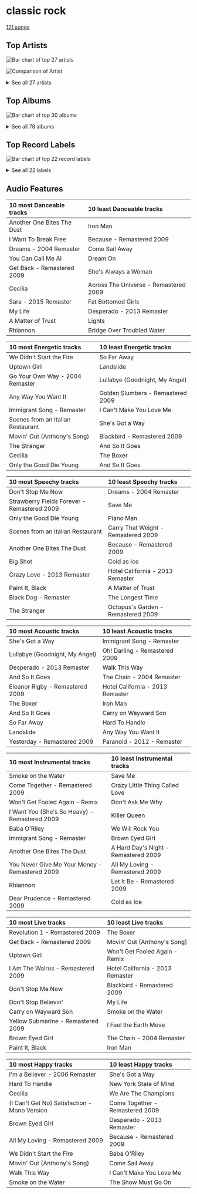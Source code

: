 # classic rock

[121 songs](classic_rock_tracks.md)

## Top Artists

![Bar chart of top 27 artists](../images/genres/classic_rock/artists.png)

![Comparison of Artist](../images/genres/classic_rock/artists_comparison.png)


<details>
<summary>See all 27 artists</summary>

|   Number of Tracks | Art                                                                                              | Artist                                                 | 🔗                                                           |
|-------------------:|:-------------------------------------------------------------------------------------------------|:-------------------------------------------------------|:------------------------------------------------------------|
|                 31 | <img src="https://i.scdn.co/image/ab6761610000e5ebe9348cc01ff5d55971b22433" alt="" width="50" /> | [The Beatles](../artists/the_beatles.md)               | [🔗](https://open.spotify.com/artist/3WrFJ7ztbogyGnTHbHJFl2) |
|                 23 | <img src="https://i.scdn.co/image/ab6761610000e5eb712c7643e8aa18a4aca6c811" alt="" width="50" /> | [Billy Joel](../artists/billy_joel.md)                 | [🔗](https://open.spotify.com/artist/6zFYqv1mOsgBRQbae3JJ9e) |
|                 14 | <img src="https://i.scdn.co/image/b040846ceba13c3e9c125d68389491094e7f2982" alt="" width="50" /> | [Queen](../artists/queen.md)                           | [🔗](https://open.spotify.com/artist/1dfeR4HaWDbWqFHLkxsg1d) |
|                  6 | <img src="https://i.scdn.co/image/9cd709cabb4a614b4f1dd9ec256a5f30e21f0150" alt="" width="50" /> | The Who                                                | [🔗](https://open.spotify.com/artist/67ea9eGLXYMsO2eYQRui3w) |
|                  6 | <img src="https://i.scdn.co/image/ab6761610000e5eb249d55f2d68a44637905c57e" alt="" width="50" /> | Fleetwood Mac                                          | [🔗](https://open.spotify.com/artist/08GQAI4eElDnROBrJRGE0X) |
|                  5 | <img src="https://i.scdn.co/image/afde2fdd14f8c8ca23393f257e3a369a234a24b6" alt="" width="50" /> | Simon & Garfunkel                                      | [🔗](https://open.spotify.com/artist/70cRZdQywnSFp9pnc2WTCE) |
|                  4 | <img src="https://i.scdn.co/image/ab6761610000e5eb5885f6c2d3ecf8e08bdfa472" alt="" width="50" /> | Van Morrison                                           | [🔗](https://open.spotify.com/artist/44NX2ffIYHr6D4n7RaZF7A) |
|                  3 | <img src="https://i.scdn.co/image/207803ce008388d3427a685254f9de6a8f61dc2e" alt="" width="50" /> | Led Zeppelin                                           | [🔗](https://open.spotify.com/artist/36QJpDe2go2KgaRleHCDTp) |
|                  3 | <img src="https://i.scdn.co/image/ab6761610000e5ebe848dfb35ea4969099662dfd" alt="" width="50" /> | Journey                                                | [🔗](https://open.spotify.com/artist/0rvjqX7ttXeg3mTy8Xscbt) |
|                  2 | <img src="https://i.scdn.co/image/ab6761610000e5ebc5733401b4689b2064458e7d" alt="" width="50" /> | Aerosmith                                              | [🔗](https://open.spotify.com/artist/7Ey4PD4MYsKc5I2dolUwbH) |
|                  2 | <img src="https://i.scdn.co/image/ab6761610000e5ebe4536d632bb182e3f82baaaf" alt="" width="50" /> | [The King's Singers](../artists/the_king_s_singers.md) | [🔗](https://open.spotify.com/artist/5lR7yDVN4z9kahOiUSlMhe) |
|                  2 | <img src="https://i.scdn.co/image/5931700f9515dd6587230130beb615e0549e47dc" alt="" width="50" /> | Black Sabbath                                          | [🔗](https://open.spotify.com/artist/5M52tdBnJaKSvOpJGz8mfZ) |
|                  2 | <img src="https://i.scdn.co/image/ab6761610000e5ebfef3008e708e59efaa5667ed" alt="" width="50" /> | Styx                                                   | [🔗](https://open.spotify.com/artist/4salDzkGmfycRqNUbyBphh) |
|                  2 | <img src="https://i.scdn.co/image/ab6761610000e5ebbdef7f178c9cf2e8d50cb9b9" alt="" width="50" /> | The Monkees                                            | [🔗](https://open.spotify.com/artist/320EPCSEezHt1rtbfwH6Ck) |
|                  2 | <img src="https://i.scdn.co/image/813fde33623cbfd065053789cf1ffb22b55efd4a" alt="" width="50" /> | Carole King                                            | [🔗](https://open.spotify.com/artist/319yZVtYM9MBGqmSQnMyY6) |
|                  2 | <img src="https://i.scdn.co/image/ab6761610000e5ebe924bdfec5ce73220c15cd25" alt="" width="50" /> | Kansas                                                 | [🔗](https://open.spotify.com/artist/2hl0xAkS2AIRAu23TVMBG1) |
|                  2 | <img src="https://i.scdn.co/image/ab6761610000e5eb1f764c8f69b595efe77e1c45" alt="" width="50" /> | Paul Simon                                             | [🔗](https://open.spotify.com/artist/2CvCyf1gEVhI0mX6aFXmVI) |
|                  2 | <img src="https://i.scdn.co/image/ab6761610000e5ebd3cb15a8570cce5a63af63d8" alt="" width="50" /> | The Rolling Stones                                     | [🔗](https://open.spotify.com/artist/22bE4uQ6baNwSHPVcDxLCe) |
|                  2 | <img src="https://i.scdn.co/image/ab6761610000e5eb0767e116a2307495e37cd7fb" alt="" width="50" /> | Eagles                                                 | [🔗](https://open.spotify.com/artist/0ECwFtbIWEVNwjlrfc6xoL) |
|                  1 | <img src="https://i.scdn.co/image/ad5dbe5032b439728af9e711e8c0922a3aebcdbb" alt="" width="50" /> | Peter Gabriel                                          | [🔗](https://open.spotify.com/artist/7C4sUpWGlTy7IANjruj02I) |
|                  1 | <img src="https://i.scdn.co/image/ab6761610000e5eb624ddceb90bdf808ed4e2e35" alt="" width="50" /> | Steve Miller Band                                      | [🔗](https://open.spotify.com/artist/6QtGlUje9TIkLrgPZrESuk) |
|                  1 | <img src="https://i.scdn.co/image/ab6761610000e5ebb338d6964565206f741d5ad1" alt="" width="50" /> | Foreigner                                              | [🔗](https://open.spotify.com/artist/6IRouO5mvvfcyxtPDKMYFN) |
|                  1 | <img src="https://i.scdn.co/image/ab6761610000e5eb1202580c944efb0b9c14dfd0" alt="" width="50" /> | The Black Crowes                                       | [🔗](https://open.spotify.com/artist/5krkohEVJYw0qoB5VWwxaC) |
|                  1 | <img src="https://i.scdn.co/image/ab6761610000e5eb23a7b4c49d285729a974d6dd" alt="" width="50" /> | Deep Purple                                            | [🔗](https://open.spotify.com/artist/568ZhdwyaiCyOGJRtNYhWf) |
|                  1 | <img src="https://i.scdn.co/image/ab6761610000e5ebe86f788af4e127154da1257f" alt="" width="50" /> | Bonnie Raitt                                           | [🔗](https://open.spotify.com/artist/4KDyYWR7IpxZ7xrdYbKrqY) |
|                  1 | <img src="https://i.scdn.co/image/ab67616d0000b273743ebb11200358b5c050f542" alt="" width="50" /> | Harry Chapin                                           | [🔗](https://open.spotify.com/artist/42q4Ivs7tAiCZ5C7eG5q4c) |
|                  1 | <img src="https://i.scdn.co/image/ab6761610000e5eb158e511237e045874689da71" alt="" width="50" /> | Chicago                                                | [🔗](https://open.spotify.com/artist/3iDD7bnsjL9J4fO298r0L0) |

</details>

## Top Albums

![Bar chart of top 30 albums](../images/genres/classic_rock/albums.png)


<details>
<summary>See all 78 albums</summary>

|   Number of Tracks | Art                                                                                              | Album                                              | 🔗                                                          |
|-------------------:|:-------------------------------------------------------------------------------------------------|:---------------------------------------------------|:-----------------------------------------------------------|
|                  9 | <img src="https://i.scdn.co/image/ab67616d0000b273dc30583ba717007b00cceb25" alt="" width="50" /> | Abbey Road (Remastered)                            | [🔗](https://open.spotify.com/album/0ETFjACtuP2ADo6LFhL6HN) |
|                  5 | <img src="https://i.scdn.co/image/ab67616d0000b2738a6dbac0b74bd2484189ea5f" alt="" width="50" /> | The Stranger                                       | [🔗](https://open.spotify.com/album/3IILMjMMnoN2sKzgesX8KV) |
|                  5 | <img src="https://i.scdn.co/image/ab67616d0000b2734ce8b4e42588bf18182a1ad2" alt="" width="50" /> | The Beatles (Remastered)                           | [🔗](https://open.spotify.com/album/1klALx0u4AavZNEvC4LrTL) |
|                  3 | <img src="https://i.scdn.co/image/ab67616d0000b2737bf7ee0ed15bef2699900a6b" alt="" width="50" /> | The Game                                           | [🔗](https://open.spotify.com/album/1h0j80HhdzIMsUGUFiVkqa) |
|                  3 | <img src="https://i.scdn.co/image/ab67616d0000b273e52a59a28efa4773dd2bfe1b" alt="" width="50" /> | Rumours (Super Deluxe)                             | [🔗](https://open.spotify.com/album/0BwWUstDMUbgq2NYONRqlu) |
|                  3 | <img src="https://i.scdn.co/image/ab67616d0000b27328b8b9b46428896e6491e97a" alt="" width="50" /> | Revolver (Remastered)                              | [🔗](https://open.spotify.com/album/3PRoXYsngSwjEQWR5PsHWR) |
|                  3 | <img src="https://i.scdn.co/image/ab67616d0000b273692d9189b2bd75525893f0c1" alt="" width="50" /> | Magical Mystery Tour (Remastered)                  | [🔗](https://open.spotify.com/album/2BtE7qm1qzM80p9vLSiXkj) |
|                  3 | <img src="https://i.scdn.co/image/ab67616d0000b27384243a01af3c77b56fe01ab1" alt="" width="50" /> | Let It Be (Remastered)                             | [🔗](https://open.spotify.com/album/0jTGHV5xqHPvEcwL8f6YU5) |
|                  3 | <img src="https://i.scdn.co/image/ab67616d0000b273ba7fe7dd76cd4307e57dd75f" alt="" width="50" /> | Bridge Over Troubled Water                         | [🔗](https://open.spotify.com/album/0JwHz5SSvpYWuuCNbtYZoV) |
|                  2 | <img src="https://i.scdn.co/image/ab67616d0000b273fe24dcd263c08c6dd84b6e8c" alt="" width="50" /> | Who's Next (Deluxe Edition)                        | [🔗](https://open.spotify.com/album/5MqyhhHbT13zsloD3uHhlQ) |
|                  2 | <img src="https://i.scdn.co/image/ab67616d0000b2736ce61113662ecf693b605ee5" alt="" width="50" /> | The Stranger (Legacy Edition)                      | [🔗](https://open.spotify.com/album/1Mhn9VosyjtWn4dMPFlna6) |
|                  2 | <img src="https://i.scdn.co/image/ab67616d0000b27323350feac07f56d8b96f33d5" alt="" width="50" /> | Tapestry                                           | [🔗](https://open.spotify.com/album/12n11cgnpjXKLeqrnIERoS) |
|                  2 | <img src="https://i.scdn.co/image/ab67616d0000b2731946747b8692919f98918ec4" alt="" width="50" /> | Storm Front                                        | [🔗](https://open.spotify.com/album/1Vw2uoVkLAJFVViJ1QyK1D) |
|                  2 | <img src="https://i.scdn.co/image/ab67616d0000b273d81c87cd4fa07351a5d14a71" alt="" width="50" /> | River Of Dreams                                    | [🔗](https://open.spotify.com/album/4HPnwQJAEvTY910q4RNeOu) |
|                  2 | <img src="https://i.scdn.co/image/ab67616d0000b273db9c8abe838bbfb28ed5cc06" alt="" width="50" /> | Piano Man                                          | [🔗](https://open.spotify.com/album/77ErLrVvYETIlQJHAwhfIH) |
|                  2 | <img src="https://i.scdn.co/image/ab67616d0000b27346493b86589030cc39ce1bf2" alt="" width="50" /> | News Of The World                                  | [🔗](https://open.spotify.com/album/3TKTjR4E3LAMfRsPeRsNhT) |
|                  2 | <img src="https://i.scdn.co/image/ab67616d0000b273c8a11e48c91a982d086afc69" alt="" width="50" /> | Led Zeppelin IV (Deluxe Edition)                   | [🔗](https://open.spotify.com/album/44Ig8dzqOkvkGDzaUof9lK) |
|                  2 | <img src="https://i.scdn.co/image/ab67616d0000b2735e5bfba76defb59b3acf6c47" alt="" width="50" /> | Jazz                                               | [🔗](https://open.spotify.com/album/5X3rA8To5GDOeIWdQyMEcE) |
|                  2 | <img src="https://i.scdn.co/image/ab67616d0000b273b13eb2ff19372ac491273a06" alt="" width="50" /> | Good Vibrations                                    | [🔗](https://open.spotify.com/album/10IUKCLZPs9onPwXfQVxfv) |
|                  2 | <img src="https://i.scdn.co/image/ab67616d0000b2734fb043195e8d07e72edc7226" alt="" width="50" /> | Fleetwood Mac                                      | [🔗](https://open.spotify.com/album/5VIQ3VaAoRKOEpJ0fewdvo) |
|                  2 | <img src="https://i.scdn.co/image/ab67616d0000b273814cbc4746358a25c84c62e7" alt="" width="50" /> | An Innocent Man                                    | [🔗](https://open.spotify.com/album/3R3x4zIabsvpD3yxqLaUpc) |
|                  2 | <img src="https://i.scdn.co/image/ab67616d0000b27395ca1a6d0a8ec540e876cdf2" alt="" width="50" /> | A Night At The Opera                               | [🔗](https://open.spotify.com/album/3KCJzwKOdBxDu6TKaFPqM9) |
|                  2 | <img src="https://i.scdn.co/image/ab67616d0000b27369c47467a7964a67d6dbcf14" alt="" width="50" /> | A Day At The Races                                 | [🔗](https://open.spotify.com/album/3f45rzbU4dYQBTV9v5RFBB) |
|                  2 | <img src="https://i.scdn.co/image/ab67616d0000b2731d4675d5a0345bb93686e4b6" alt="" width="50" /> | 52nd Street                                        | [🔗](https://open.spotify.com/album/1HmCO8VK98AU6EXPOjGYyI) |
|                  1 | <img src="https://i.scdn.co/image/ab67616d0000b273d283808926ad3d2220e63c1c" alt="" width="50" /> | Yellow Submarine (Remastered)                      | [🔗](https://open.spotify.com/album/1gKZ5A1ndFqbcrWtW85cCy) |
|                  1 | <img src="https://i.scdn.co/image/ab67616d0000b273608a63ad5b18e99da94a3f73" alt="" width="50" /> | With The Beatles (Remastered)                      | [🔗](https://open.spotify.com/album/1aYdiJk6XKeHWGO3FzHHTr) |
|                  1 | <img src="https://i.scdn.co/image/ab67616d0000b2732d3eda886f81a2bad9274f02" alt="" width="50" /> | Who's Next (Expanded Edition)                      | [🔗](https://open.spotify.com/album/53PBYiedQrASAs5sy63JqT) |
|                  1 | <img src="https://i.scdn.co/image/ab67616d0000b273238b25b3d5884cb4f6027663" alt="" width="50" /> | Who Are You                                        | [🔗](https://open.spotify.com/album/7at3CV9Y9P57wsEXkfU0q8) |
|                  1 | <img src="https://i.scdn.co/image/ab67616d0000b2733b50c381e5f477c3cd066286" alt="" width="50" /> | Wednesday Morning, 3 A.M.                          | [🔗](https://open.spotify.com/album/5pnJrocLlZ3FWEbcr2PTz0) |
|                  1 | <img src="https://i.scdn.co/image/ab67616d0000b273315994fdfb86d9bcb40337ba" alt="" width="50" /> | Verities & Balderdash                              | [🔗](https://open.spotify.com/album/3nta4nhqWoWjc6LmHIB0kT) |
|                  1 | <img src="https://i.scdn.co/image/ab67616d0000b2737a2a55eaab314c41d8f6e512" alt="" width="50" /> | Tusk (2015 Remaster)                               | [🔗](https://open.spotify.com/album/5FIN8pyPVx8ggNs5jQ86Re) |
|                  1 | <img src="https://i.scdn.co/image/ab67616d0000b273d1731f2c0e1c2c8957f35c76" alt="" width="50" /> | Turnstiles                                         | [🔗](https://open.spotify.com/album/7GiLfxL1su3MSqz7pmKMZi) |
|                  1 | <img src="https://i.scdn.co/image/ab67616d0000b2739662c6535fb4bf5767e50f32" alt="" width="50" /> | Toys In The Attic                                  | [🔗](https://open.spotify.com/album/36IxIOGEBAXVozDSiVs09B) |
|                  1 | <img src="https://i.scdn.co/image/ab67616d0000b27374ecb94bc3e5d851a39a0334" alt="" width="50" /> | Tommy                                              | [🔗](https://open.spotify.com/album/5cT7ee1sy2oEbFalP4asS4) |
|                  1 | <img src="https://i.scdn.co/image/ab67616d0000b27398a0577da5896bcc66521861" alt="" width="50" /> | The Works                                          | [🔗](https://open.spotify.com/album/0FbnXAGmgmWBmNthZSgm43) |
|                  1 | <img src="https://i.scdn.co/image/ab67616d0000b27343f594be3179178ce058786f" alt="" width="50" /> | The Ultimate Collection                            | [🔗](https://open.spotify.com/album/6TcPqftScGmR0aEgIb43Vv) |
|                  1 | <img src="https://i.scdn.co/image/ab67616d0000b273e5e5f24cf490dfc7041eafc3" alt="" width="50" /> | The Nylon Curtain                                  | [🔗](https://open.spotify.com/album/50bajZpetfL5T0iRCOR74J) |
|                  1 | <img src="https://i.scdn.co/image/ab67616d0000b273375445cc7a2aedff11361b51" alt="" width="50" /> | The Joker                                          | [🔗](https://open.spotify.com/album/5uYNj1HkZrWKAkhEYcGmJr) |
|                  1 | <img src="https://i.scdn.co/image/ab67616d0000b27388f0f719259b0dec23a7c367" alt="" width="50" /> | The Grand Illusion                                 | [🔗](https://open.spotify.com/album/6MFIBPVrZjHjP0pPkVF3IU) |
|                  1 | <img src="https://i.scdn.co/image/ab67616d0000b2738f09dd4d56cde1a2cda18604" alt="" width="50" /> | The Essential Van Morrison                         | [🔗](https://open.spotify.com/album/0RXzDyBEGd2EGQTmv8cxQa) |
|                  1 | <img src="https://i.scdn.co/image/ab67616d0000b273800f95060baebdd6aea0f4b9" alt="" width="50" /> | The Bridge                                         | [🔗](https://open.spotify.com/album/2fRxSC6FtiAkhEDVZr2seH) |
|                  1 | <img src="https://i.scdn.co/image/ab67616d0000b27376448e93fcf0b2298744ba97" alt="" width="50" /> | The Birds, The Bees, & The Monkees                 | [🔗](https://open.spotify.com/album/2Ov6zb7NfgDh3EXSIIWrb2) |
|                  1 | <img src="https://i.scdn.co/image/ab67616d0000b2739bf8e3a3c31986c1c0536532" alt="" width="50" /> | Sheer Heart Attack                                 | [🔗](https://open.spotify.com/album/4yO8TpSaJtUKkkjmsA4VXf) |
|                  1 | <img src="https://i.scdn.co/image/ab67616d0000b273a4d2cb95d3ea17f773db23ee" alt="" width="50" /> | Shake Your Money Maker                             | [🔗](https://open.spotify.com/album/2NRRQLuW6j3EsoWpIl2MR3) |
|                  1 | <img src="https://i.scdn.co/image/ab67616d0000b27334ef8f7d06cf2fc2146f420a" alt="" width="50" /> | Sgt. Pepper's Lonely Hearts Club Band (Remastered) | [🔗](https://open.spotify.com/album/6QaVfG1pHYl1z15ZxkvVDW) |
|                  1 | <img src="https://i.scdn.co/image/ab67616d0000b273ed801e58a9ababdea6ac7ce4" alt="" width="50" /> | Rubber Soul (Remastered)                           | [🔗](https://open.spotify.com/album/50o7kf2wLwVmOTVYJOTplm) |
|                  1 | <img src="https://i.scdn.co/image/ab67616d0000b27359f0f56a7cd13526b5b4204c" alt="" width="50" /> | Point Of Know Return (Expanded Edition)            | [🔗](https://open.spotify.com/album/6oU298pdPTCQnMx1PYwyUA) |
|                  1 | <img src="https://i.scdn.co/image/ab67616d0000b273dbeec63ad914c973e75c24df" alt="" width="50" /> | Please Please Me (Remastered)                      | [🔗](https://open.spotify.com/album/3KzAvEXcqJKBF97HrXwlgf) |
|                  1 | <img src="https://i.scdn.co/image/ab67616d0000b273f106d873a30a31efa73f4e74" alt="" width="50" /> | Pieces Of Eight                                    | [🔗](https://open.spotify.com/album/294yFGYq9SBXWR4g6dK63D) |
|                  1 | <img src="https://i.scdn.co/image/ab67616d0000b273fe28f2179e0529ae0520f3bd" alt="" width="50" /> | Peter Gabriel 1: Car (Remastered Version)          | [🔗](https://open.spotify.com/album/4jd6oC0It60c1J3GpXCv6M) |
|                  1 | <img src="https://i.scdn.co/image/ab67616d0000b273d5fccf9ce08b6a1e7d12a222" alt="" width="50" /> | Paranoid (Remaster)                                | [🔗](https://open.spotify.com/album/6r7LZXAVueS5DqdrvXJJK7) |
|                  1 | <img src="https://i.scdn.co/image/ab67616d0000b27305c5be85b64eaff732f7cb0b" alt="" width="50" /> | Out Of Our Heads                                   | [🔗](https://open.spotify.com/album/2Q5MwpTmtjscaS34mJFXQQ) |
|                  1 | <img src="https://i.scdn.co/image/ab67616d0000b27334658b1827b64a1d4d5a5ca9" alt="" width="50" /> | My Generation (Stereo Version)                     | [🔗](https://open.spotify.com/album/6Oc6Ok1Oawu8lRkjmD4mXy) |
|                  1 | <img src="https://i.scdn.co/image/ab67616d0000b273360a1ae790aa71a0aac4983e" alt="" width="50" /> | More of The Monkees (Deluxe Edition)               | [🔗](https://open.spotify.com/album/50zHjIiTOZM232gnWvOydX) |
|                  1 | <img src="https://i.scdn.co/image/ab67616d0000b27369bb57791f9859f2695391f7" alt="" width="50" /> | Moondance (Expanded Edition)                       | [🔗](https://open.spotify.com/album/6yNYC35npMBHbxG0Vle83O) |
|                  1 | <img src="https://i.scdn.co/image/ab67616d0000b273f22514855a9a8356664340fb" alt="" width="50" /> | Moondance (Deluxe Edition)                         | [🔗](https://open.spotify.com/album/7diHYi0CglGJekoM3KaWBK) |
|                  1 | <img src="https://i.scdn.co/image/ab67616d0000b273bc9b44e950d5440ff65ea926" alt="" width="50" /> | Machine Head                                       | [🔗](https://open.spotify.com/album/1EK3a0Yctg4d3nGQzE4Uty) |
|                  1 | <img src="https://i.scdn.co/image/ab67616d0000b273a1113af3a19a41dc8eec534e" alt="" width="50" /> | Luck Of The Draw                                   | [🔗](https://open.spotify.com/album/6blrkOZ0VmkhYPjfoD7eqf) |
|                  1 | <img src="https://i.scdn.co/image/ab67616d0000b2731be40e44db112e123e5e8b51" alt="" width="50" /> | Leftoverture (Expanded Edition)                    | [🔗](https://open.spotify.com/album/7MejfRSNnrpcLZIxkeZDqR) |
|                  1 | <img src="https://i.scdn.co/image/ab67616d0000b27390a50cfe99a4c19ff3cbfbdb" alt="" width="50" /> | Led Zeppelin III (Remaster)                        | [🔗](https://open.spotify.com/album/6P5QHz4XtxOmS5EuiGIPut) |
|                  1 | <img src="https://i.scdn.co/image/ab67616d0000b27350dcdcb73b5bbff6d3136131" alt="" width="50" /> | Innuendo                                           | [🔗](https://open.spotify.com/album/5yAM3CcaXF6DPRJW3oL6Ya) |
|                  1 | <img src="https://i.scdn.co/image/ab67616d0000b2731b2a9188ac775e16998eb78d" alt="" width="50" /> | Infinity                                           | [🔗](https://open.spotify.com/album/7K4Nk5fHkCuzNm5A6mdo2U) |
|                  1 | <img src="https://i.scdn.co/image/ab67616d0000b2734637341b9f507521afa9a778" alt="" width="50" /> | Hotel California (2013 Remaster)                   | [🔗](https://open.spotify.com/album/2widuo17g5CEC66IbzveRu) |
|                  1 | <img src="https://i.scdn.co/image/ab67616d0000b273e3e3b64cea45265469d4cafa" alt="" width="50" /> | Help! (Remastered)                                 | [🔗](https://open.spotify.com/album/0PT5m6hwPRrpBwIHVnvbFX) |
|                  1 | <img src="https://i.scdn.co/image/ab67616d0000b27309880a7b8636c5a0615dc0c8" alt="" width="50" /> | Graceland (25th Anniversary Deluxe Edition)        | [🔗](https://open.spotify.com/album/6WgGWYw6XXQyLTsWt7tXky) |
|                  1 | <img src="https://i.scdn.co/image/ab67616d0000b27322d5199692d318c28d6c7d9b" alt="" width="50" /> | Glass Houses                                       | [🔗](https://open.spotify.com/album/5sztejERqpktXEdemlUvU5) |
|                  1 | <img src="https://i.scdn.co/image/ab67616d0000b273f05202b83eb981e943ca7767" alt="" width="50" /> | Foreigner (Expanded)                               | [🔗](https://open.spotify.com/album/1OU7zJvUfgxxPHgkTClt1M) |
|                  1 | <img src="https://i.scdn.co/image/ab67616d0000b273c5653f9038e42efad2f8a266" alt="" width="50" /> | Escape (Bonus Track Version)                       | [🔗](https://open.spotify.com/album/43wpzak9OmQfrjyksuGwp0) |
|                  1 | <img src="https://i.scdn.co/image/ab67616d0000b2732d73b1bb77cee09f0278be04" alt="" width="50" /> | Desperado (2013 Remaster)                          | [🔗](https://open.spotify.com/album/09WBxbis5Sixt01FVMs8UM) |
|                  1 | <img src="https://i.scdn.co/image/ab67616d0000b2737e8045e318486885fe243817" alt="" width="50" /> | Departure                                          | [🔗](https://open.spotify.com/album/2OyVtIEp7O7a6o82DF4Ba5) |
|                  1 | <img src="https://i.scdn.co/image/ab67616d0000b273431daec5815fd0255437b43b" alt="" width="50" /> | Cold Spring Harbor                                 | [🔗](https://open.spotify.com/album/274rMlKrr22086ohmwAJZA) |
|                  1 | <img src="https://i.scdn.co/image/ab67616d0000b2730ac413b28547dbc45412a3ce" alt="" width="50" /> | Chicago IX: Chicago's Greatest Hits                | [🔗](https://open.spotify.com/album/5qWGV0fd7hpdptJYI4G9Dd) |
|                  1 | <img src="https://i.scdn.co/image/ab67616d0000b273d8fb5b4308dc27f210064ef4" alt="" width="50" /> | Bookends                                           | [🔗](https://open.spotify.com/album/3bzgbgiytguTDnwzflAZr2) |
|                  1 | <img src="https://i.scdn.co/image/ab67616d0000b2733f29a976eea00141514ab936" alt="" width="50" /> | Blowin' Your Mind!                                 | [🔗](https://open.spotify.com/album/7dsWupQRlFuhG8FGiQAUjC) |
|                  1 | <img src="https://i.scdn.co/image/ab67616d0000b273bad7062c3fd2f2d037989694" alt="" width="50" /> | Aftermath                                          | [🔗](https://open.spotify.com/album/72qrnM4yUNMDDlWiqKc8iY) |
|                  1 | <img src="https://i.scdn.co/image/ab67616d0000b273b11078ee23dcd99e085ac33e" alt="" width="50" /> | Aerosmith                                          | [🔗](https://open.spotify.com/album/19lEZSnCCbVEkKchoPQWDZ) |
|                  1 | <img src="https://i.scdn.co/image/ab67616d0000b273e230f303815e82a86713eedd" alt="" width="50" /> | A Hard Day's Night (Remastered)                    | [🔗](https://open.spotify.com/album/6wCttLq0ADzkPgtRnUihLV) |
|                  1 | <img src="https://i.scdn.co/image/ab67616d0000b273582d56ce20fe0146ffa0e5cf" alt="" width="50" /> | 1 (Remastered)                                     | [🔗](https://open.spotify.com/album/7vEJAtP3KgKSpOHVgwm3Eh) |

</details>


## Top Record Labels

![Bar chart of top 22 record labels](../images/genres/classic_rock/labels.png)


<details>
<summary>See all 22 labels</summary>

|   Number of Tracks | Label                                                                           |
|-------------------:|:--------------------------------------------------------------------------------|
|                 33 | [Columbia](../labels/columbia.md)                                               |
|                 30 | [EMI Catalogue](../labels/emi_catalogue.md)                                     |
|                 14 | [Hollywood Records](../labels/hollywood_records.md)                             |
|                 13 | [Rhino](../labels/rhino.md)                                                     |
|                 11 | [Warner Records](../labels/warner_records.md)                                   |
|                  9 | [Legacy](../labels/legacy.md)                                                   |
|                  4 | [Epic](../labels/epic.md)                                                       |
|                  3 | [Geffen](../labels/geffen.md)                                                   |
|                  3 | [Elektra](../labels/elektra.md)                                                 |
|                  3 | [Atlantic Records](../labels/atlantic_records.md)                               |
|                  2 | [UMC (Universal Music Catalogue)](../labels/umc__universal_music_catalogue_.md) |
|                  2 | [RCA Victor](../labels/rca_victor.md)                                           |
|                  2 | [Polydor Records](../labels/polydor_records.md)                                 |
|                  2 | [Ode](../labels/ode.md)                                                         |
|                  2 | [Legacy Recordings](../labels/legacy_recordings.md)                             |
|                  2 | [ABKCO Music and Records](../labels/abkco_music_and_records.md)                 |
|                  2 | [A&M](../labels/a_m.md)                                                         |
|                  1 | [Rhino Atlantic](../labels/rhino_atlantic.md)                                   |
|                  1 | [Real World Productions](../labels/real_world_productions.md)                   |
|                  1 | [Capitol Records](../labels/capitol_records.md)                                 |
|                  1 | [CAPITOL CATALOG MKT (C92)](../labels/capitol_catalog_mkt__c92_.md)             |
|                  1 | [American Recordings Catalog P&D](../labels/american_recordings_catalog_p_d.md) |

</details>


## Audio Features

| 10 most Danceable tracks   | 10 least Danceable tracks             |
|:---------------------------|:--------------------------------------|
| Another One Bites The Dust | Iron Man                              |
| I Want To Break Free       | Because - Remastered 2009             |
| Dreams - 2004 Remaster     | Come Sail Away                        |
| You Can Call Me Al         | Dream On                              |
| Get Back - Remastered 2009 | She's Always a Woman                  |
| Cecilia                    | Across The Universe - Remastered 2009 |
| Sara - 2015 Remaster       | Fat Bottomed Girls                    |
| My Life                    | Desperado - 2013 Remaster             |
| A Matter of Trust          | Lights                                |
| Rhiannon                   | Bridge Over Troubled Water            |

| 10 most Energetic tracks          | 10 least Energetic tracks         |
|:----------------------------------|:----------------------------------|
| We Didn't Start the Fire          | So Far Away                       |
| Uptown Girl                       | Landslide                         |
| Go Your Own Way - 2004 Remaster   | Lullabye (Goodnight, My Angel)    |
| Any Way You Want It               | Golden Slumbers - Remastered 2009 |
| Immigrant Song - Remaster         | I Can't Make You Love Me          |
| Scenes from an Italian Restaurant | She's Got a Way                   |
| Movin' Out (Anthony's Song)       | Blackbird - Remastered 2009       |
| The Stranger                      | And So It Goes                    |
| Cecilia                           | The Boxer                         |
| Only the Good Die Young           | And So It Goes                    |

| 10 most Speechy tracks                      | 10 least Speechy tracks             |
|:--------------------------------------------|:------------------------------------|
| Don't Stop Me Now                           | Dreams - 2004 Remaster              |
| Strawberry Fields Forever - Remastered 2009 | Save Me                             |
| Only the Good Die Young                     | Piano Man                           |
| Scenes from an Italian Restaurant           | Carry That Weight - Remastered 2009 |
| Another One Bites The Dust                  | Because - Remastered 2009           |
| Big Shot                                    | Cold as Ice                         |
| Crazy Love - 2013 Remaster                  | Hotel California - 2013 Remaster    |
| Paint It, Black                             | A Matter of Trust                   |
| Black Dog - Remaster                        | The Longest Time                    |
| The Stranger                                | Octopus's Garden - Remastered 2009  |

| 10 most Acoustic tracks         | 10 least Acoustic tracks         |
|:--------------------------------|:---------------------------------|
| She's Got a Way                 | Immigrant Song - Remaster        |
| Lullabye (Goodnight, My Angel)  | Oh! Darling - Remastered 2009    |
| Desperado - 2013 Remaster       | Walk This Way                    |
| And So It Goes                  | The Chain - 2004 Remaster        |
| Eleanor Rigby - Remastered 2009 | Hotel California - 2013 Remaster |
| The Boxer                       | Iron Man                         |
| And So It Goes                  | Carry on Wayward Son             |
| So Far Away                     | Hard To Handle                   |
| Landslide                       | Any Way You Want It              |
| Yesterday - Remastered 2009     | Paranoid - 2012 - Remaster       |

| 10 most Instrumental tracks                    | 10 least Instrumental tracks         |
|:-----------------------------------------------|:-------------------------------------|
| Smoke on the Water                             | Save Me                              |
| Come Together - Remastered 2009                | Crazy Little Thing Called Love       |
| Won't Get Fooled Again - Remix                 | Don't Ask Me Why                     |
| I Want You (She's So Heavy) - Remastered 2009  | Killer Queen                         |
| Baba O'Riley                                   | We Will Rock You                     |
| Immigrant Song - Remaster                      | Brown Eyed Girl                      |
| Another One Bites The Dust                     | A Hard Day's Night - Remastered 2009 |
| You Never Give Me Your Money - Remastered 2009 | All My Loving - Remastered 2009      |
| Rhiannon                                       | Let It Be - Remastered 2009          |
| Dear Prudence - Remastered 2009                | Cold as Ice                          |

| 10 most Live tracks                | 10 least Live tracks             |
|:-----------------------------------|:---------------------------------|
| Revolution 1 - Remastered 2009     | The Boxer                        |
| Get Back - Remastered 2009         | Movin' Out (Anthony's Song)      |
| Uptown Girl                        | Won't Get Fooled Again - Remix   |
| I Am The Walrus - Remastered 2009  | Hotel California - 2013 Remaster |
| Don't Stop Me Now                  | Blackbird - Remastered 2009      |
| Don't Stop Believin'               | My Life                          |
| Carry on Wayward Son               | Smoke on the Water               |
| Yellow Submarine - Remastered 2009 | I Feel the Earth Move            |
| Brown Eyed Girl                    | The Chain - 2004 Remaster        |
| Paint It, Black                    | Iron Man                         |

| 10 most Happy tracks                         | 10 least Happy tracks           |
|:---------------------------------------------|:--------------------------------|
| I'm a Believer - 2006 Remaster               | She's Got a Way                 |
| Hard To Handle                               | New York State of Mind          |
| Cecilia                                      | We Are The Champions            |
| (I Can't Get No) Satisfaction - Mono Version | Come Together - Remastered 2009 |
| Brown Eyed Girl                              | Desperado - 2013 Remaster       |
| All My Loving - Remastered 2009              | Because - Remastered 2009       |
| We Didn't Start the Fire                     | Baba O'Riley                    |
| Movin' Out (Anthony's Song)                  | Come Sail Away                  |
| Walk This Way                                | I Can't Make You Love Me        |
| Smoke on the Water                           | The Show Must Go On             |
